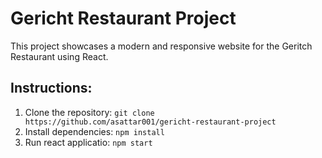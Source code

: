 # Gericht Restaurant Project

This project showcases a modern and responsive website for the Geritch Restaurant using React.

## Instructions:

1. Clone the repository: `git clone https://github.com/asattar001/gericht-restaurant-project`
2. Install dependencies: `npm install`
3. Run react applicatio: `npm start`
